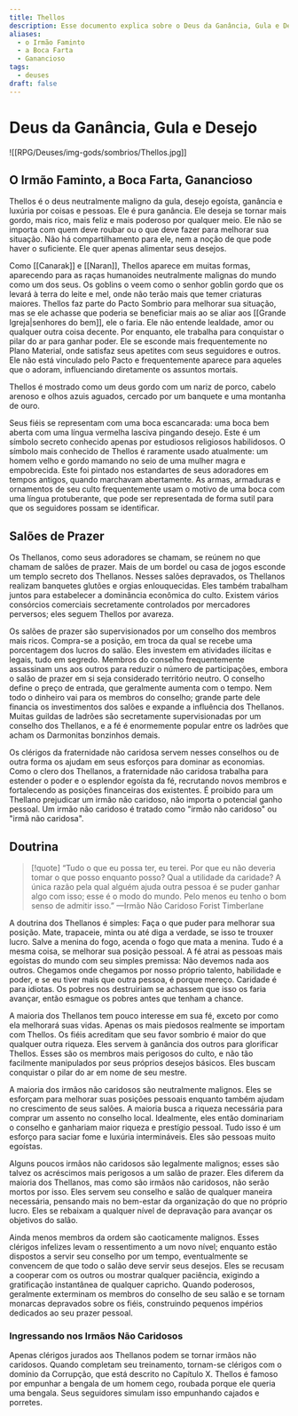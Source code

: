 ```yaml
---
title: Thellos
description: Esse documento explica sobre o Deus da Ganância, Gula e Desejo
aliases:
  - o Irmão Faminto
  - a Boca Farta
  - Ganancioso
tags:
  - deuses
draft: false
---
```

# Deus da Ganância, Gula e Desejo
![[RPG/Deuses/img-gods/sombrios/Thellos.jpg]]

## O Irmão Faminto, a Boca Farta, Ganancioso

Thellos é o deus neutralmente maligno da gula, desejo egoísta, ganância e luxúria por coisas e pessoas. Ele é pura ganância. Ele deseja se tornar mais gordo, mais rico, mais feliz e mais poderoso por qualquer meio. Ele não se importa com quem deve roubar ou o que deve fazer para melhorar sua situação. Não há compartilhamento para ele, nem a noção de que pode haver o suficiente. Ele quer apenas alimentar seus desejos.

Como [[Canarak]] e [[Naran]], Thellos aparece em muitas formas, aparecendo para as raças humanoides neutralmente malignas do mundo como um dos seus. Os goblins o veem como o senhor goblin gordo que os levará à terra do leite e mel, onde não terão mais que temer criaturas maiores. Thellos faz parte do Pacto Sombrio para melhorar sua situação, mas se ele achasse que poderia se beneficiar mais ao se aliar aos [[Grande Igreja|senhores do bem]], ele o faria. Ele não entende lealdade, amor ou qualquer outra coisa decente. Por enquanto, ele trabalha para conquistar o pilar do ar para ganhar poder. Ele se esconde mais frequentemente no Plano Material, onde satisfaz seus apetites com seus seguidores e outros. Ele não está vinculado pelo Pacto e frequentemente aparece para aqueles que o adoram, influenciando diretamente os assuntos mortais.

Thellos é mostrado como um deus gordo com um nariz de porco, cabelo arenoso e olhos azuis aguados, cercado por um banquete e uma montanha de ouro.

Seus fiéis se representam com uma boca escancarada: uma boca bem aberta com uma língua vermelha lasciva pingando desejo. Este é um símbolo secreto conhecido apenas por estudiosos religiosos habilidosos. O símbolo mais conhecido de Thellos é raramente usado atualmente: um homem velho e gordo mamando no seio de uma mulher magra e empobrecida. Este foi pintado nos estandartes de seus adoradores em tempos antigos, quando marchavam abertamente. As armas, armaduras e ornamentos de seu culto frequentemente usam o motivo de uma boca com uma língua protuberante, que pode ser representada de forma sutil para que os seguidores possam se identificar.

## Salões de Prazer
Os Thellanos, como seus adoradores se chamam, se reúnem no que chamam de salões de prazer. Mais de um bordel ou casa de jogos esconde um templo secreto dos Thellanos. Nesses salões depravados, os Thellanos realizam banquetes glutões e orgias enlouquecidas. Eles também trabalham juntos para estabelecer a dominância econômica do culto. Existem vários consórcios comerciais secretamente controlados por mercadores perversos; eles seguem Thellos por avareza.

Os salões de prazer são supervisionados por um conselho dos membros mais ricos. Compra-se a posição, em troca da qual se recebe uma porcentagem dos lucros do salão. Eles investem em atividades ilícitas e legais, tudo em segredo. Membros do conselho frequentemente assassinam uns aos outros para reduzir o número de participações, embora o salão de prazer em si seja considerado território neutro. O conselho define o preço de entrada, que geralmente aumenta com o tempo. Nem todo o dinheiro vai para os membros do conselho; grande parte dele financia os investimentos dos salões e expande a influência dos Thellanos. Muitas guildas de ladrões são secretamente supervisionadas por um conselho dos Thellanos, e a fé é enormemente popular entre os ladrões que acham os Darmonitas bonzinhos demais.

Os clérigos da fraternidade não caridosa servem nesses conselhos ou de outra forma os ajudam em seus esforços para dominar as economias. Como o clero dos Thellanos, a fraternidade não caridosa trabalha para estender o poder e o esplendor egoísta da fé, recrutando novos membros e fortalecendo as posições financeiras dos existentes. É proibido para um Thellano prejudicar um irmão não caridoso, não importa o potencial ganho pessoal. Um irmão não caridoso é tratado como "irmão não caridoso" ou "irmã não caridosa".

## Doutrina
> [!quote] “Tudo o que eu possa ter, eu terei. Por que eu não deveria tomar o que posso enquanto posso? Qual a utilidade da caridade? A única razão pela qual alguém ajuda outra pessoa é se puder ganhar algo com isso; esse é o modo do mundo. Pelo menos eu tenho o bom senso de admitir isso.”
—Irmão Não Caridoso Forist Timberlane

A doutrina dos Thellanos é simples: Faça o que puder para melhorar sua posição. Mate, trapaceie, minta ou até diga a verdade, se isso te trouxer lucro. Salve a menina do fogo, acenda o fogo que mata a menina. Tudo é a mesma coisa, se melhorar sua posição pessoal. A fé atrai as pessoas mais egoístas do mundo com seu simples premissa: Não devemos nada aos outros. Chegamos onde chegamos por nosso próprio talento, habilidade e poder, e se eu tiver mais que outra pessoa, é porque mereço. Caridade é para idiotas. Os pobres nos destruiriam se achassem que isso os faria avançar, então esmague os pobres antes que tenham a chance.

A maioria dos Thellanos tem pouco interesse em sua fé, exceto por como ela melhorará suas vidas. Apenas os mais piedosos realmente se importam com Thellos. Os fiéis acreditam que seu favor sombrio é maior do que qualquer outra riqueza. Eles servem à ganância dos outros para glorificar Thellos. Esses são os membros mais perigosos do culto, e não tão facilmente manipulados por seus próprios desejos básicos. Eles buscam conquistar o pilar do ar em nome de seu mestre.

A maioria dos irmãos não caridosos são neutralmente malignos. Eles se esforçam para melhorar suas posições pessoais enquanto também ajudam no crescimento de seus salões. A maioria busca a riqueza necessária para comprar um assento no conselho local. Idealmente, eles então dominariam o conselho e ganhariam maior riqueza e prestígio pessoal. Tudo isso é um esforço para saciar fome e luxúria intermináveis. Eles são pessoas muito egoístas.

Alguns poucos irmãos não caridosos são legalmente malignos; esses são talvez os acréscimos mais perigosos a um salão de prazer. Eles diferem da maioria dos Thellanos, mas como são irmãos não caridosos, não serão mortos por isso. Eles servem seu conselho e salão de qualquer maneira necessária, pensando mais no bem-estar da organização do que no próprio lucro. Eles se rebaixam a qualquer nível de depravação para avançar os objetivos do salão.

Ainda menos membros da ordem são caoticamente malignos. Esses clérigos infelizes levam o ressentimento a um novo nível; enquanto estão dispostos a servir seu conselho por um tempo, eventualmente se convencem de que todo o salão deve servir seus desejos. Eles se recusam a cooperar com os outros ou mostrar qualquer paciência, exigindo a gratificação instantânea de qualquer capricho. Quando poderosos, geralmente exterminam os membros do conselho de seu salão e se tornam monarcas depravados sobre os fiéis, construindo pequenos impérios dedicados ao seu prazer pessoal.

### Ingressando nos Irmãos Não Caridosos
Apenas clérigos jurados aos Thellanos podem se tornar irmãos não caridosos. Quando completam seu treinamento, tornam-se clérigos com o domínio da Corrupção, que está descrito no Capítulo X. Thellos é famoso por empunhar a bengala de um homem cego, roubada porque ele queria uma bengala. Seus seguidores simulam isso empunhando cajados e porretes.
